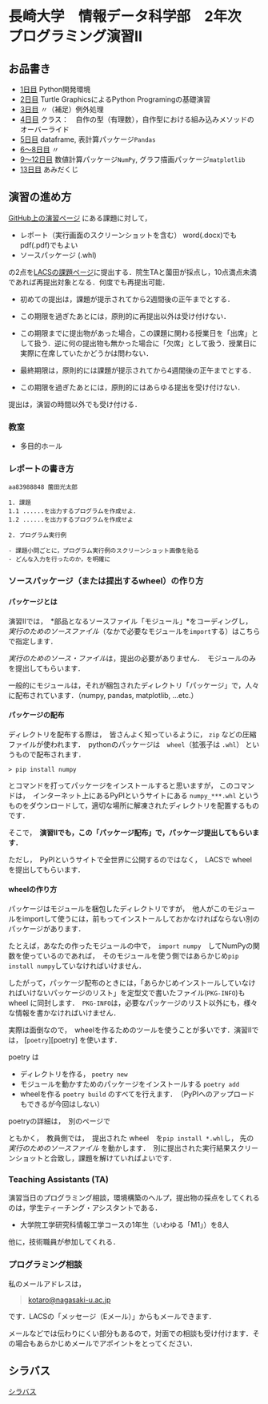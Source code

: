 # 長崎大学　情報データ科学部　2年次　プログラミング演習Ⅱ

## お品書き
- [1日目](d01) Python開発環境
- [2日目](d02) Turtle GraphicsによるPython Programingの基礎演習
- [3日目](d03) 〃（補足）例外処理
- [4日目](d04) クラス：　自作の型（有理数），自作型における組み込みメソッドのオーバーライド
- [5日目](d05) dataframe, 表計算パッケージ`Pandas`
- [6〜8日目](d06) 〃
- [9〜12日目](d09) 数値計算パッケージ`NumPy`, グラフ描画パッケージ`matplotlib`
- [13日目](d13) あみだくじ


## 演習の進め方

[GitHub上の演習ページ][psp2@github] にある課題に対して，

- レポート（実行画面のスクリーンショットを含む） word(.docx)でもpdf(.pdf)でもよい
- ソースパッケージ (.whl)

の2点を[LACSの課題ページ][psp2@LACS]に提出する．院生TAと薗田が採点し，10点満点未満であれば再提出対象となる．何度でも再提出可能．

- 初めての提出は，課題が提示されてから2週間後の正午までとする．
- この期限を過ぎたあとには，原則的に再提出以外は受け付けない．
- この期限までに提出物があった場合，この課題に関わる授業日を「出席」として扱う．逆に何の提出物も無かった場合に「欠席」として扱う．授業日に実際に在席していたかどうかは問わない．

- 最終期限は，原則的には課題が提示されてから4週間後の正午までとする．
- この期限を過ぎたあとには，原則的にはあらゆる提出を受け付けない．

提出は，演習の時間以外でも受け付ける．

### 教室

<!--
- 多目的ホール（DSコース）
- ２０９講義室（ISコース）
-->
- 多目的ホール

### レポートの書き方

```
aa83988848 薗田光太郎

1. 課題
1.1 ......を出力するプログラムを作成せよ．
1.2 ......を出力するプログラムを作成せよ

2. プログラム実行例

- 課題小問ごとに，プログラム実行例のスクリーンショット画像を貼る
- どんな入力を行ったのか，を明確に

```

### ソースパッケージ（または提出するwheel）の作り方

#### パッケージとは

演習Ⅱでは，　*部品となるソースファイル「モジュール」*をコーディングし，　*実行のためのソースファイル*（なかで必要なモジュールを`import`する）はこちらで指定します．

*実行のためのソース・ファイル*は，提出の必要がありません．　モジュールのみを提出してもらいます．

一般的にモジュールは，それが梱包されたディレクトリ「パッケージ」で，人々に配布されています．（numpy, pandas, matplotlib, ...etc.）

#### パッケージの配布

ディレクトリを配布する際は，　皆さんよく知っているように， `zip` などの圧縮ファイルが使われます．　pythonのパッケージは　`wheel`（拡張子は `.whl`） というもので配布されます．

```
> pip install numpy
```
とコマンドを打ってパッケージをインストールすると思いますが， このコマンドは，　インターネット上にあるPyPIというサイトにある `numpy_***.whl` というものをダウンロードして，適切な場所に解凍されたディレクトリを配置するものです．

そこで，　**演習Ⅱでも，この「パッケージ配布」で，パッケージ提出してもらいます．**

ただし，　PyPIというサイトで全世界に公開するのではなく，　LACSで wheel を提出してもらいます．

#### wheelの作り方

パッケージはモジュールを梱包したディレクトリですが，　他人がこのモジュールをimportして使うには，前もってインストールしておかなければならない別のパッケージがあります．

たとえば，あなたの作ったモジュールの中で，　`import numpy`　してNumPyの関数を使っているのであれば，　そのモジュールを使う側ではあらかじめ`pip install numpy`していなければいけません．

したがって，パッケージ配布のときには，「あらかじめインストールしていなければいけないパッケージのリスト」を定型文で書いたファイル(`PKG-INFO`)も wheel に同封します．　`PKG-INFO`は，必要なパッケージのリスト以外にも，様々な情報を書かなければいけません．

実際は面倒なので，　wheelを作るためのツールを使うことが多いです．演習Ⅱでは， [`poetry`][poetry] を使います．

poetry は
- ディレクトリを作る， `poetry new`
- モジュールを動かすためのパッケージをインストールする `poetry add`
- wheelを作る `poetry build`
のすべてを行えます．　（PyPIへのアップロードもできるが今回はしない）

poetryの詳細は，　別のページで

ともかく，　教員側では，　提出された wheel　を`pip install *.whl`し， 先の *実行のためのソースファイル* を動かします．　別に提出された実行結果スクリーンショットと合致し，課題を解けていればよいです．

### Teaching Assistants (TA)

演習当日のプログラミング相談，環境構築のヘルプ，提出物の採点をしてくれるのは，学生ティーチング・アシスタントである．

- 大学院工学研究科情報工学コースの1年生（いわゆる「M1」）を8人

他に，技術職員が参加してくれる．

### プログラミング相談

私のメールアドレスは，

> [kotaro@nagasaki-u.ac.jp](mailto:kotaro@nagasaki-u.ac.jp?subject='プログラミング演習Ⅱ')

です．LACSの「メッセージ（Eメール）」からもメールできます．

メールなどでは伝わりにくい部分もあるので，対面での相談も受け付けます．その場合もあらかじめメールでアポイントをとってください．

## シラバス

[シラバス][psp2@NuWEB]

[psp2@LACS]:https://lacs.nagasaki-u.ac.jp/webapps/blackboard/content/launchLink.jsp?course_id=_56014_1&toc_id=_1089844_1&mode=cpview&mode=reset

[psp2@NuWEB]:https://nuweb.nagasaki-u.ac.jp/campusweb/campussquare.do?_flowId=SYW3201400-flow&jikanwaricd=20243802005501&locale=ja_JP

[psp2@github]:https://github.com/helmenov/psp2
